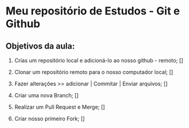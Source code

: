 # Meu repositório de Estudos - Git e Github

## Objetivos da aula: 

1. Crias um repositório local e adicioná-lo ao nosso github - remoto; []

2. Clonar um repositório remoto para o nosso computador local; []

3. Fazer alterações >> adicionar | Commitar | Enviar arquivos; []

4. Criar uma nova Branch; []

5. Realizar um Pull Request e Merge; []

6. Criar nosso primeiro Fork; []
